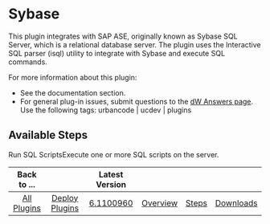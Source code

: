 
Sybase
======



This plugin integrates with SAP ASE, originally known as Sybase SQL Server, which is a relational database server. The 
plugin uses the Interactive SQL parser (isql) utility to integrate with Sybase and execute SQL commands.



For more 
information about this plugin:


* See the documentation section.
* For general plug-in issues, submit questions to the 
[dW Answers 
page](https://developer.ibm.com/answers/search.html?f=&type=question&redirect=search%2Fsearch&sort=relevance&q=%5Burbancode%5Dsybase).
 Use the following tags: urbancode | ucdev | plugins



Available Steps
---------------


Run SQL ScriptsExecute one or 
more SQL scripts on the server.






|Back to ...||Latest Version||||
| :---: | :---: | :---: | :---: | :---: | :---: |
|[All Plugins](../../index.md)|[Deploy Plugins](../README.md)|[6.1100960](https://raw.githubusercontent.com/UrbanCode/IBM-UCD-PLUGINS/main/files/sybase/plugins-sybase-6.1100960.zip)|[Overview](overview.md)|[Steps](steps.md)|[Downloads](downloads.md)|
